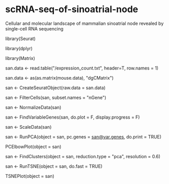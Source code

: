 # scRNA-seq-of-sinoatrial-node
Cellular and molecular landscape of mammalian sinoatrial node revealed by single-cell RNA sequencing

library(Seurat)

library(dplyr)

library(Matrix)

san.data <- read.table("/expression_count.txt", header=T, row.names = 1)

san.data <- as(as.matrix(mouse.data), "dgCMatrix")

san <- CreateSeuratObject(raw.data = san.data)

san <- FilterCells(san, subset.names = "nGene")

san <- NormalizeData(san)

san <- FindVariableGenes(san, do.plot = F, display.progress = F)

san <- ScaleData(san)

san <- RunPCA(object = san, pc.genes = san@var.genes, do.print = TRUE)

PCElbowPlot(object = san)

san <- FindClusters(object = san, reduction.type = "pca", resolution = 0.6)

san <- RunTSNE(object = san, do.fast = TRUE)

TSNEPlot(object = san)
